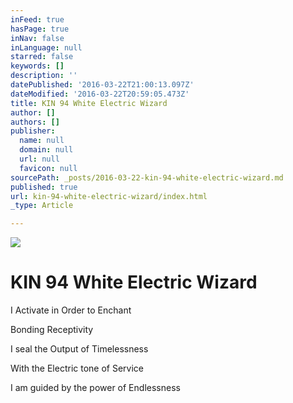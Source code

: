```yaml
---
inFeed: true
hasPage: true
inNav: false
inLanguage: null
starred: false
keywords: []
description: ''
datePublished: '2016-03-22T21:00:13.097Z'
dateModified: '2016-03-22T20:59:05.473Z'
title: KIN 94 White Electric Wizard
author: []
authors: []
publisher:
  name: null
  domain: null
  url: null
  favicon: null
sourcePath: _posts/2016-03-22-kin-94-white-electric-wizard.md
published: true
url: kin-94-white-electric-wizard/index.html
_type: Article

---
```

![](https://the-grid-user-content.s3-us-west-2.amazonaws.com/588e8f5d-aadc-4c6f-84d5-f6c488c09490.png)

# KIN 94 White Electric Wizard

I Activate in Order to Enchant

Bonding Receptivity

I seal the Output of Timelessness

With the Electric tone of Service

I am guided by the power of Endlessness